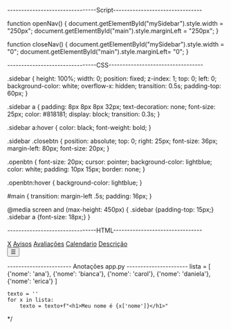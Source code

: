 --------------------------------Script--------------------------------

function openNav() {
    document.getElementById("mySidebar").style.width = "250px";
    document.getElementById("main").style.marginLeft = "250px";
  }
  
  function closeNav() {
    document.getElementById("mySidebar").style.width = "0";
    document.getElementById("main").style.marginLeft= "0";
  }
  
--------------------------------CSS----------------------------------

.sidebar {
    height: 100%;
    width: 0;
    position: fixed;
    z-index: 1;
    top: 0;
    left: 0;
    background-color: white;
    overflow-x: hidden;
    transition: 0.5s;
    padding-top: 60px;
}
  
.sidebar a {
    padding: 8px 8px 8px 32px;
    text-decoration: none;
    font-size: 25px;
    color: #818181;
    display: block;
    transition: 0.3s;
}
  
.sidebar a:hover {
    color: black;
    font-weight: bold;
}
  
.sidebar .closebtn {
    position: absolute;
    top: 0;
    right: 25px;
    font-size: 36px;
    margin-left: 80px;
    font-size: 20px;
}
  
.openbtn {
    font-size: 20px;
    cursor: pointer;
    background-color: lightblue;
    color: white;
    padding: 10px 15px;
    border: none;
}
  
.openbtn:hover {
    background-color: lightblue;
}
  
#main {
    transition: margin-left .5s;
    padding: 16px;
}
  
@media screen and (max-height: 450px) {
    .sidebar {padding-top: 15px;}
    .sidebar a {font-size: 18px;}
}

--------------------------------HTML--------------------------------

<div id="mySidebar" class="sidebar">
  <a href="javascript:void(0)" class="closebtn" onclick="closeNav()">X</a>
  <a href="#">Avisos</a>
  <a href="#">Avaliações</a>
  <a href="#">Calendario</a>
  <a href="#">Descrição</a>
</div>

<div id="main">
  <button class="openbtn" onclick="openNav()">☰</button>  
</div>


----------------------- Anotações app.py ----------------------
  lista = [
        {'nome': 'ana'},
        {'nome': 'bianca'},
        {'nome': 'carol'},
        {'nome': 'daniela'},
        {'nome': 'erica'}
            ]
   
    texto = ''
    for x in lista:
        texto = texto+f"<h1>Meu nome é {x['nome']}</h1>"


*/